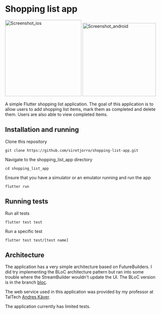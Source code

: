 # Shopping list app

<img src="https://i.ibb.co/gRcyYcy/Screenshot-2020-03-31-at-22-03-25.png" alt="Screenshot_ios" width="250"> <img src="https://i.ibb.co/qkch6WP/screenshot-android.png" alt="Screenshot_android" width="240">

A simple Flutter shopping list application. The goal of this application is to allow users to add shopping list items, mark them as completed and delete them. Users are also able to view completed items.

## Installation and running

Clone this repository

```shell
git clone https://github.com/siretjorro/shopping-list-app.git
```

Navigate to the shopping_list_app directory

```shell
cd shopping_list_app
```

Ensure that you have a simulator or an emulator running and run the app

```shell
flutter run
```
## Running tests

Run all tests

```shell
flutter test test
```

Run a specific test

```shell
flutter test test/[test name]
```

## Architecture

The application has a very simple architecture based on FutureBuilders. I did try implementing the BLoC architecture pattern but ran into some trouble where the StreamBuilder wouldn't update the UI. The BLoC version is in the branch [bloc](https://github.com/siretjorro/shopping-list-app/tree/bloc).

The web service used in this application was provided by my professor at TalTech [Andres Käver](https://github.com/akaver).

The application currently has limited tests.